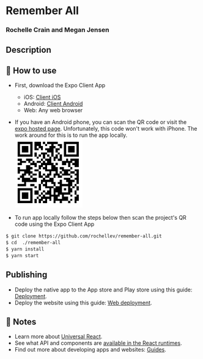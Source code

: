 # Remember All
### Rochelle Crain and Megan Jensen

## Description


## 🚀 How to use
- First, download the Expo Client App 
  - iOS: [Client iOS](https://itunes.apple.com/app/apple-store/id982107779)
  - Android: [Client Android](https://play.google.com/store/apps/details?id=host.exp.exponent&referrer=blankexample)
  - Web: Any web browser

- If you have an Android phone, you can scan the QR code or visit the [expo hosted page](https://expo.io/@rochellev/remember-all). Unfortunately, this code won't work with iPhone. The work around for this is to run the app locally. <br>
![QR Code](./assets/remember-all-QR.jpg)

- To run app locally follow the steps below then scan the project's QR code using the Expo Client App
```sh
$ git clone https://github.com/rochellev/remember-all.git
$ cd  ./remember-all
$ yarn install
$ yarn start
```

## Publishing

- Deploy the native app to the App store and Play store using this guide: [Deployment](https://docs.expo.io/distribution/app-stores/).
- Deploy the website using this guide: [Web deployment](https://docs.expo.io/distribution/publishing-websites/).

## 📝 Notes

- Learn more about [Universal React](https://docs.expo.io/).
- See what API and components are [available in the React runtimes](https://docs.expo.io/versions/latest/).
- Find out more about developing apps and websites: [Guides](https://docs.expo.io/guides/).

